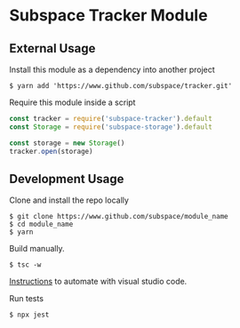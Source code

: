 # Subspace Tracker Module

## External Usage

Install this module as a dependency into another project

```
$ yarn add 'https://www.github.com/subspace/tracker.git'
```

Require this module inside a script

```javascript
const tracker = require('subspace-tracker').default
const Storage = require('subspace-storage').default

const storage = new Storage()
tracker.open(storage)
```


## Development Usage

Clone and install the repo locally   

```
$ git clone https://www.github.com/subspace/module_name
$ cd module_name
$ yarn
```

Build manually.  
 
```
$ tsc -w
```

[Instructions](https://code.visualstudio.com/docs/languages/typescript#_step-2-run-the-typescript-build) to automate with visual studio code.

Run tests

```
$ npx jest
```

